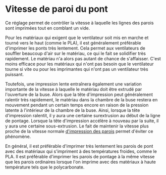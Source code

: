 Vitesse de paroi du pont
====
Ce réglage permet de contrôler la vitesse à laquelle les lignes des parois sont imprimées tout en comblant un vide.

Pour les matériaux qui exigent que le ventilateur soit mis en marche et tourné vers le haut (comme le PLA), il est généralement préférable d'imprimer les ponts très lentement. Cela permet aux ventilateurs de souffler beaucoup d'air sur le matériau, ce qui le fait se solidifier très rapidement. Le matériau n'a alors pas autant de chance de s'affaisser. C'est moins efficace pour les matériaux qui n'ont pas besoin que le ventilateur tourne si vite ou pour les imprimantes qui n'ont pas un ventilateur très puissant.

Toutefois, une impression lente entraînera également une variation importante de la vitesse à laquelle le matériau doit être extrudé par l'ouverture de la buse. Alors que la tête d'impression peut généralement ralentir très rapidement, le matériau dans la chambre de la buse restera en mouvement pendant un certain temps encore en raison de la pression latente à l'intérieur de la chambre de la buse. Ainsi, lorsque la tête d'impression ralentit, il y aura une certaine surextrusion au début de la ligne de pontage. Lorsque la tête d'impression accélère à nouveau par la suite, il y aura une certaine sous-extrusion. Le fait de maintenir la vitesse plus proche de la vitesse normale [d'impression des parois](../speed/speed_wall.md) permet d'éviter ce phénomène.

En général, il est préférable d'imprimer très lentement les parois de pont avec des matériaux qui s'impriment à des températures froides, comme le PLA. Il est préférable d'imprimer les parois de pontage à la même vitesse que les parois ordinaires lorsque l'on imprime avec des matériaux à haute température tels que le polycarbonate.

